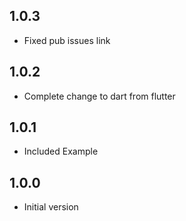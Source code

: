 ## 1.0.3

* Fixed pub issues link

## 1.0.2

* Complete change to dart from flutter

## 1.0.1

* Included Example

## 1.0.0

* Initial version
